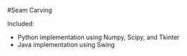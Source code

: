 #Seam Carving

Included:
- Python implementation using Numpy, Scipy, and Tkinter
- Java implementation using Swing
